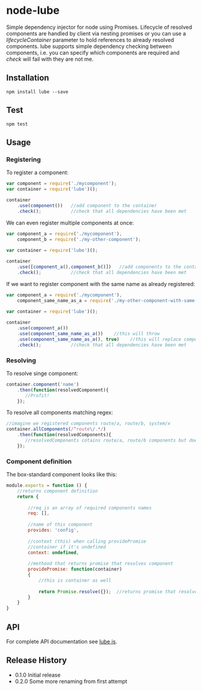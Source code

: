# node-lube
Simple dependency injector for node using Promises. Lifecycle of resolved components are handled by client via nesting promises or you can use a *lifecycleContainer*
parameter to hold references to already resolved components.
lube supports simple dependency checking between components, i.e. you can specify which components are required and *check* will fail
with they are not me.

## Installation
```
npm install lube --save
```

## Test
```
npm test
```

## Usage
### Registering
To register a component:

```javascript
var component = require('./mycomponent');
var container = require('lube')();

container
    .use(component())   //add component to the container
    .check();           //check that all dependencies have been met
```

We can even register multiple components at once:

```javascript
var component_a = require('./mycomponent'),
    component_b = require('./my-other-component');
    
var container = require('lube')();

container
    .use([component_a(),component_b()])   //add components to the container
    .check();           //check that all dependencies have been met
```

If we want to register component with the same name as already registered:

```javascript
var component_a = require('./mycomponent'),
    component_same_name_as_a = require('./my-other-component-with-same-name');
    
var container = require('lube')();

container
    .use(component_a())
    .use(component_same_name_as_a())    //this will throw
    .use(component_same_name_as_a(), true)    //this will replace component_a 
    .check();           //check that all dependencies have been met
```
### Resolving
To resolve singe component:

```javascript
container.component('name')
    .then(function(resolvedComponent){
       //Profit! 
    });
```

To resolve all components matching regex:

```javascript
//imagine we registered components route/a, route/b, system/x
container.allComponents(/^route\/.*/)
    .then(function(resolvedComponents){
       //resolvedComponents cotains route/a, route/b components but doesn't contain system/x
    });
```

### Component definition
The box-standard component looks like this:
 
```javascript
module.exports = function () {
    //returns component definition
    return {
        
        //req is an array of required components names
        req: [],
        
        //name of this component
        provides: 'config',
        
        //context (this) when calling providePromise
        //container if it's undefined 
        context: undefined,
        
        //methood that returns promise that resolves component
		providePromise: function(container)
        {
            //this is container as well
            
			return Promise.resolve({});  //returns promise that resolves the component
		}
    }
}
```

## API
For complete API documentation see [lube.js](lube.js).

## Release History

* 0.1.0 Initial release
* 0.2.0 Some more renaming from first attempt